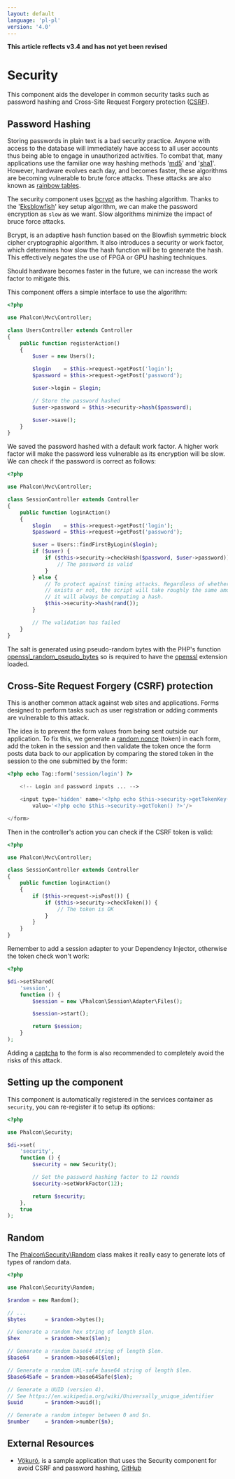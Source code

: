 ```yaml
---
layout: default
language: 'pl-pl'
version: '4.0'
---
```

**This article reflects v3.4 and has not yet been revised**

<a name='overview'></a>

# Security

This component aids the developer in common security tasks such as password hashing and Cross-Site Request Forgery protection ([CSRF](https://en.wikipedia.org/wiki/Cross-site_request_forgery)).

<a name='hashing'></a>

## Password Hashing

Storing passwords in plain text is a bad security practice. Anyone with access to the database will immediately have access to all user accounts thus being able to engage in unauthorized activities. To combat that, many applications use the familiar one way hashing methods '[md5](https://php.net/manual/en/function.md5.php)' and '[sha1](https://php.net/manual/en/function.sha1.php)'. However, hardware evolves each day, and becomes faster, these algorithms are becoming vulnerable to brute force attacks. These attacks are also known as [rainbow tables](https://en.wikipedia.org/wiki/Rainbow_table).

The security component uses [bcrypt](https://en.wikipedia.org/wiki/Bcrypt) as the hashing algorithm. Thanks to the '[Eksblowfish](https://en.wikipedia.org/wiki/Bcrypt#Algorithm)' key setup algorithm, we can make the password encryption as `slow` as we want. Slow algorithms minimize the impact of bruce force attacks.

Bcrypt, is an adaptive hash function based on the Blowfish symmetric block cipher cryptographic algorithm. It also introduces a security or work factor, which determines how slow the hash function will be to generate the hash. This effectively negates the use of FPGA or GPU hashing techniques.

Should hardware becomes faster in the future, we can increase the work factor to mitigate this.

This component offers a simple interface to use the algorithm:

```php
<?php

use Phalcon\Mvc\Controller;

class UsersController extends Controller
{
    public function registerAction()
    {
        $user = new Users();

        $login    = $this->request->getPost('login');
        $password = $this->request->getPost('password');

        $user->login = $login;

        // Store the password hashed
        $user->password = $this->security->hash($password);

        $user->save();
    }
}
```

We saved the password hashed with a default work factor. A higher work factor will make the password less vulnerable as its encryption will be slow. We can check if the password is correct as follows:

```php
<?php

use Phalcon\Mvc\Controller;

class SessionController extends Controller
{
    public function loginAction()
    {
        $login    = $this->request->getPost('login');
        $password = $this->request->getPost('password');

        $user = Users::findFirstByLogin($login);
        if ($user) {
            if ($this->security->checkHash($password, $user->password)) {
                // The password is valid
            }
        } else {
            // To protect against timing attacks. Regardless of whether a user
            // exists or not, the script will take roughly the same amount as
            // it will always be computing a hash.
            $this->security->hash(rand());
        }

        // The validation has failed
    }
}
```

The salt is generated using pseudo-random bytes with the PHP's function [openssl_random_pseudo_bytes](https://php.net/manual/en/function.openssl-random-pseudo-bytes.php) so is required to have the [openssl](https://php.net/manual/en/book.openssl.php) extension loaded.

<a name='csrf'></a>

## Cross-Site Request Forgery (CSRF) protection

This is another common attack against web sites and applications. Forms designed to perform tasks such as user registration or adding comments are vulnerable to this attack.

The idea is to prevent the form values from being sent outside our application. To fix this, we generate a [random nonce](https://en.wikipedia.org/wiki/Cryptographic_nonce) (token) in each form, add the token in the session and then validate the token once the form posts data back to our application by comparing the stored token in the session to the one submitted by the form:

```php
<?php echo Tag::form('session/login') ?>

    <!-- Login and password inputs ... -->

    <input type='hidden' name='<?php echo $this->security->getTokenKey() ?>'
        value='<?php echo $this->security->getToken() ?>'/>

</form>
```

Then in the controller's action you can check if the CSRF token is valid:

```php
<?php

use Phalcon\Mvc\Controller;

class SessionController extends Controller
{
    public function loginAction()
    {
        if ($this->request->isPost()) {
            if ($this->security->checkToken()) {
                // The token is OK
            }
        }
    }
}
```

Remember to add a session adapter to your Dependency Injector, otherwise the token check won't work:

```php
<?php

$di->setShared(
    'session',
    function () {
        $session = new \Phalcon\Session\Adapter\Files();

        $session->start();

        return $session;
    }
);
```

Adding a [captcha](https://www.google.com/recaptcha) to the form is also recommended to completely avoid the risks of this attack.

<a name='setup'></a>

## Setting up the component

This component is automatically registered in the services container as `security`, you can re-register it to setup its options:

```php
<?php

use Phalcon\Security;

$di->set(
    'security',
    function () {
        $security = new Security();

        // Set the password hashing factor to 12 rounds
        $security->setWorkFactor(12);

        return $security;
    },
    true
);
```

<a name='random'></a>

## Random

The [Phalcon\Security\Random](api/Phalcon_Security_Random) class makes it really easy to generate lots of types of random data.

```php
<?php

use Phalcon\Security\Random;

$random = new Random();

// ...
$bytes      = $random->bytes();

// Generate a random hex string of length $len.
$hex        = $random->hex($len);

// Generate a random base64 string of length $len.
$base64     = $random->base64($len);

// Generate a random URL-safe base64 string of length $len.
$base64Safe = $random->base64Safe($len);

// Generate a UUID (version 4).
// See https://en.wikipedia.org/wiki/Universally_unique_identifier
$uuid       = $random->uuid();

// Generate a random integer between 0 and $n.
$number     = $random->number($n);
```

<a name='resources'></a>

## External Resources

* [Vökuró](https://vokuro.phalconphp.com), is a sample application that uses the Security component for avoid CSRF and password hashing, [GitHub](https://github.com/phalcon/vokuro)